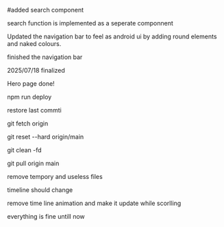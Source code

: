 #added search component

search function is implemented as a seperate componnent

Updated the navigation bar to feel as android ui by adding round elements and naked colours.

finished the navigation bar

2025/07/18 finalized

Hero page done!

npm run deploy

restore last commti

git fetch origin

git reset --hard origin/main

git clean -fd

git pull origin main

remove tempory and useless files

timeline should change

remove time line animation  and make it update while scorlling

everything is fine untill now



